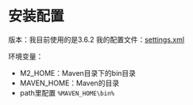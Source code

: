 # 安装配置

版本：我目前使用的是3.6.2
我的配置文件：[settings.xml](_v_attachments/20200830220915065_32/settings.xml)

环境变量：
- M2_HOME：Maven目录下的bin目录
- MAVEN_HOME：Maven的目录
- path里配置 `%MAVEN_HOME\bin%`


